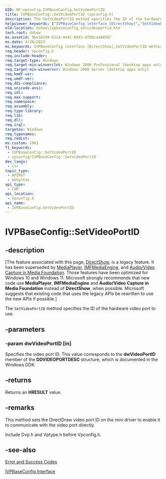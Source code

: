 ```yaml
---
UID: NF:vpconfig.IVPBaseConfig.SetVideoPortID
title: IVPBaseConfig::SetVideoPortID (vpconfig.h)
description: The SetVideoPortID method specifies the ID of the hardware video port to use.
helpviewer_keywords: ["IVPBaseConfig interface [DirectShow]","SetVideoPortID method","IVPBaseConfig.SetVideoPortID","IVPBaseConfig::SetVideoPortID","IVPBaseConfigSetVideoPortID","SetVideoPortID","SetVideoPortID method [DirectShow]","SetVideoPortID method [DirectShow]","IVPBaseConfig interface","dshow.ivpbaseconfig_setvideoportid","vpconfig/IVPBaseConfig::SetVideoPortID"]
old-location: dshow\ivpbaseconfig_setvideoportid.htm
tech.root: dshow
ms.assetid: 9be16349-b214-4441-8093-dfb0caa84507
ms.date: 4/26/2023
ms.keywords: IVPBaseConfig interface [DirectShow],SetVideoPortID method, IVPBaseConfig.SetVideoPortID, IVPBaseConfig::SetVideoPortID, IVPBaseConfigSetVideoPortID, SetVideoPortID, SetVideoPortID method [DirectShow], SetVideoPortID method [DirectShow],IVPBaseConfig interface, dshow.ivpbaseconfig_setvideoportid, vpconfig/IVPBaseConfig::SetVideoPortID
req.header: vpconfig.h
req.include-header: 
req.target-type: Windows
req.target-min-winverclnt: Windows 2000 Professional [desktop apps only]
req.target-min-winversvr: Windows 2000 Server [desktop apps only]
req.kmdf-ver: 
req.umdf-ver: 
req.ddi-compliance: 
req.unicode-ansi: 
req.idl: 
req.max-support: 
req.namespace: 
req.assembly: 
req.type-library: 
req.lib: 
req.dll: 
req.irql: 
targetos: Windows
req.typenames: 
req.redist: 
ms.custom: 19H1
f1_keywords:
 - IVPBaseConfig::SetVideoPortID
 - vpconfig/IVPBaseConfig::SetVideoPortID
dev_langs:
 - c++
topic_type:
 - APIRef
 - kbSyntax
api_type:
 - COM
api_location:
 - Vpconfig.h
api_name:
 - IVPBaseConfig.SetVideoPortID
---
```


# IVPBaseConfig::SetVideoPortID


## -description

\[The feature associated with this page, [DirectShow](/windows/win32/directshow/directshow), is a legacy feature. It has been superseded by [MediaPlayer](/uwp/api/Windows.Media.Playback.MediaPlayer), [IMFMediaEngine](/windows/win32/api/mfmediaengine/nn-mfmediaengine-imfmediaengine), and [Audio/Video Capture in Media Foundation](windows/win32/medfound/audio-video-capture-in-media-foundation). Those features have been optimized for Windows 10 and Windows 11. Microsoft strongly recommends that new code use **MediaPlayer**, **IMFMediaEngine** and **Audio/Video Capture in Media Foundation** instead of **DirectShow**, when possible. Microsoft suggests that existing code that uses the legacy APIs be rewritten to use the new APIs if possible.\]

The <code>SetVideoPortID</code> method specifies the ID of the hardware video port to use.

## -parameters

### -param dwVideoPortID [in]

Specifies the video port ID. This value corresponds to the <b>dwVideoPortID</b> member of the <b>DDVIDEOPORTDESC</b> structure, which is documented in the Windows DDK.

## -returns

Returns an <b>HRESULT</b> value.

## -remarks

This method sets the DirectDraw video port ID on the mini driver to enable it to communicate with the video port directly.

Include Dvp.h and Vptype.h before Vpconfig.h.

## -see-also

<a href="/windows/desktop/DirectShow/error-and-success-codes">Error and Success Codes</a>



<a href="/windows/desktop/api/vpconfig/nn-vpconfig-ivpbaseconfig">IVPBaseConfig Interface</a>